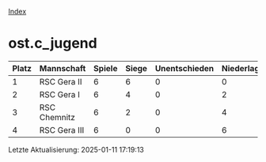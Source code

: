 [Index](./README.md)

# ost.c_jugend

| Platz |  Mannschaft |  Spiele |  Siege |  Unentschieden |  Niederlagen |  Tore |  Differenz |  Punkte | 
| --- |  --- |  --- |  --- |  --- |  --- |  --- |  --- |  --- |  
|  1 |   RSC Gera II |   6 |   6 |   0 |   0 |   59:17 |   42 |   18 |  
|  2 |   RSC Gera I |   6 |   4 |   0 |   2 |   50:31 |   19 |   12 |  
|  3 |   RSC Chemnitz |   6 |   2 |   0 |   4 |   38:41 |   -3 |   6 |  
|  4 |   RSC Gera III |   6 |   0 |   0 |   6 |   17:75 |   -58 |   0 |  


Letzte Aktualisierung: 2025-01-11 17:19:13